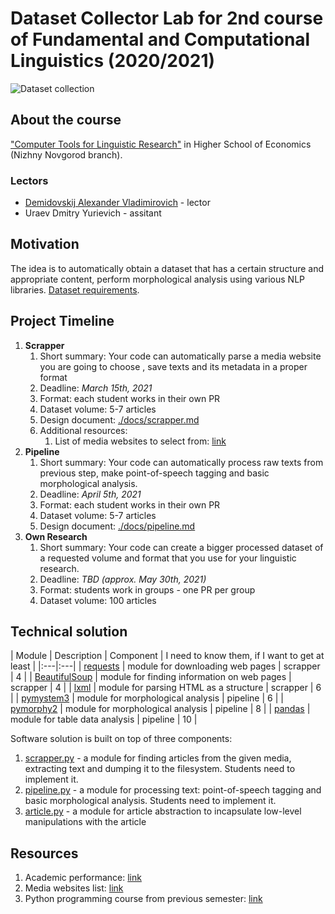 # Dataset Collector Lab for 2nd course of Fundamental and Computational Linguistics (2020/2021)

![Dataset collection](https://github.com/fipl-hse/2020-2-level-ctlr-admin/workflows/Crawler%20is%20functioning/badge.svg)

## About the course

["Computer Tools for Linguistic Research"](https://www.hse.ru/en/edu/courses/339579587) 
in Higher School of Economics (Nizhny Novgorod branch).

### Lectors 

* [Demidovskij Alexander Vladimirovich](https://www.hse.ru/staff/demidovs) - lector
* Uraev Dmitry Yurievich - assitant

## Motivation

The idea is to automatically obtain a dataset that has a certain structure and appropriate content,
perform morphological analysis using various NLP libraries. 
[Dataset requirements](./docs/dataset.md).

## Project Timeline

1. **Scrapper**
   1. Short summary: Your code can automatically parse a media website you are going to choose
      , save texts and its metadata in a proper format
   1. Deadline: *March 15th, 2021*
   1. Format: each student works in their own PR
   1. Dataset volume: 5-7 articles
   1. Design document: [./docs/scrapper.md](./docs/scrapper.md)
   1. Additional resources:
      1. List of media websites to select from: [link]()
1. **Pipeline**
   1. Short summary: Your code can automatically process raw texts from previous step,
      make point-of-speech tagging and basic morphological analysis.
   1. Deadline: *April 5th, 2021*
   1. Format: each student works in their own PR
   1. Dataset volume: 5-7 articles
   1. Design document: [./docs/pipeline.md](./docs/pipeline.md)
1. **Own Research**
   1. Short summary: Your code can create a bigger processed dataset of a requested volume and
      format that you use for your linguistic research.
   1. Deadline: *TBD (approx. May 30th, 2021)*
   1. Format: students work in groups - one PR per group
   1. Dataset volume: 100 articles

## Technical solution

| Module | Description | Component | I need to know them, if I want to get at least |
|:---|:---|
| [requests]() | module for downloading web pages | scrapper | 4 |
| [BeautifulSoup]() | module for finding information on web pages | scrapper | 4 |
| [lxml]() | module for parsing HTML as a structure | scrapper | 6 |
| [pymystem3]() | module for morphological analysis | pipeline | 6 |
| [pymorphy2]() | module for morphological analysis | pipeline | 8 |
| [pandas]() | module for table data analysis | pipeline | 10 |

Software solution is built on top of three components:
1. [scrapper.py](./scrapper.py) - a module for finding articles from the given media, extracting text and
   dumping it to the filesystem. Students need to implement it.
1. [pipeline.py](./pipeline.py) - a module for processing text: point-of-speech tagging and 
   basic morphological analysis. Students need to implement it.
1. [article.py](./article.py) - a module for article abstraction to incapsulate low-level
   manipulations with the article
 
## Resources

1. Academic performance: [link](https://docs.google.com/spreadsheets/d/1qM5Drt8Us6QewWRo7n6k_TqlgoA-F9jrtvHNzrZzHM4/edit?usp=sharing) 
1. Media websites list: [link](https://drive.google.com/file/d/13daSXTD6S-LIr0oNLBz6XeA74ZwYYsQp/view?usp=sharing)
1. Python programming course from previous semester: [link](https://github.com/fipl-hse/2020-2-level-labs)
